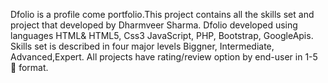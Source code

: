 Dfolio is a profile come portfolio.This project contains all the skills set and project that developed by Dharmveer Sharma.
Dfolio developed using languages HTML& HTML5, Css3 JavaScript, PHP, Bootstrap, GoogleApis.
Skills set is described in four major levels Biggner, Intermediate, Advanced,Expert.
All projects have rating/review option by end-user in 1-5 🌟 format.
